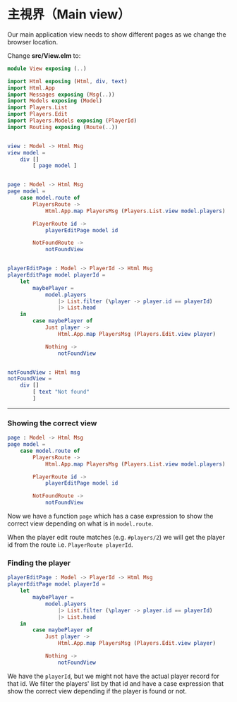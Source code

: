# 主視界（Main view）

Our main application view needs to show different pages as we change the browser location.

Change __src/View.elm__ to:

```elm
module View exposing (..)

import Html exposing (Html, div, text)
import Html.App
import Messages exposing (Msg(..))
import Models exposing (Model)
import Players.List
import Players.Edit
import Players.Models exposing (PlayerId)
import Routing exposing (Route(..))


view : Model -> Html Msg
view model =
    div []
        [ page model ]


page : Model -> Html Msg
page model =
    case model.route of
        PlayersRoute ->
            Html.App.map PlayersMsg (Players.List.view model.players)

        PlayerRoute id ->
            playerEditPage model id

        NotFoundRoute ->
            notFoundView


playerEditPage : Model -> PlayerId -> Html Msg
playerEditPage model playerId =
    let
        maybePlayer =
            model.players
                |> List.filter (\player -> player.id == playerId)
                |> List.head
    in
        case maybePlayer of
            Just player ->
                Html.App.map PlayersMsg (Players.Edit.view player)

            Nothing ->
                notFoundView


notFoundView : Html msg
notFoundView =
    div []
        [ text "Not found"
        ]
```

---

### Showing the correct view

```elm
page : Model -> Html Msg
page model =
    case model.route of
        PlayersRoute ->
            Html.App.map PlayersMsg (Players.List.view model.players)

        PlayerRoute id ->
            playerEditPage model id

        NotFoundRoute ->
            notFoundView
```

Now we have a function `page` which has a case expression to show the correct view depending on what is in `model.route`.

When the player edit route matches (e.g. `#players/2`) we will get the player id from the route i.e. `PlayerRoute playerId`.

### Finding the player

```elm
playerEditPage : Model -> PlayerId -> Html Msg
playerEditPage model playerId =
    let
        maybePlayer =
            model.players
                |> List.filter (\player -> player.id == playerId)
                |> List.head
    in
        case maybePlayer of
            Just player ->
                Html.App.map PlayersMsg (Players.Edit.view player)

            Nothing ->
                notFoundView
```

We have the `playerId`, but we might not have the actual player record for that id. We filter the players' list by that id and have a case expression that show the correct view depending if the player is found or not.
